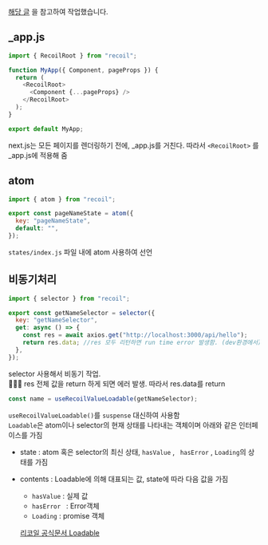 [해당 글](https://parkgang.github.io/blog/2021/05/06/using-recoil-in-nextjs/) 을 참고하여 작업했습니다. 
## _app.js 
```javaScript
import { RecoilRoot } from "recoil";

function MyApp({ Component, pageProps }) {
  return (
    <RecoilRoot>
      <Component {...pageProps} />
    </RecoilRoot>
  );
}

export default MyApp;
```
next.js는 모든 페이지를 렌더링하기 전에, _app.js를 거친다. 따라서 ```<RecoilRoot>``` 를 _app.js에 적용해 줌

## atom 
```javaScript
import { atom } from "recoil";

export const pageNameState = atom({
  key: "pageNameState",
  default: "",
}); 
```
```states/index.js``` 파일 내에 atom 사용하여 선언 

## 비동기처리 
```javaScript
import { selector } from "recoil";

export const getNameSelector = selector({
  key: "getNameSelector",
  get: async () => {
    const res = await axios.get("http://localhost:3000/api/hello");
    return res.data; //res 모두 리턴하면 run time error 발생함. (dev환경에서)
  },
});
```
selector 사용해서 비동기 작업.    
💁🏻‍♀️ res 전체 값을 return 하게 되면 에러 발생. 따라서 res.data를 return
```javaScript
const name = useRecoilValueLoadable(getNameSelector);
```
```useRecoilValueLoadable()```를 ```suspense``` 대신하여 사용함    
```Loadable```은 atom이나 selector의 현재 상태를 나타내는 객체이며 아래와 같은 인터페이스를 가짐   
- state : atom 혹은 selector의 최신 상태, ```hasValue``` , ``` hasError``` , ```Loading```의 상태를 가짐   
- contents : Loadable에 의해 대표되는 값, state에 따라 다음 값을 가짐   
  +  ```hasValue``` : 실제 값   
  + ```hasError ``` : Error객체   
  + ```Loading``` : promise 객체   
  
  [리코일 공식문서 Loadable](https://recoiljs.org/ko/docs/api-reference/core/Loadable/)
